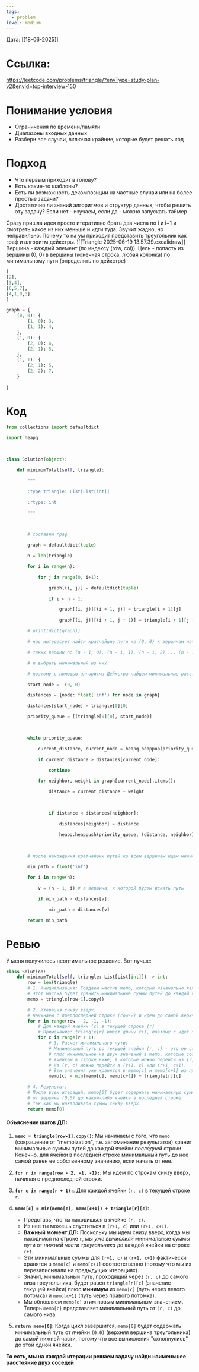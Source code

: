 ```yaml
---
tags:
  - problem
level: medium
---
```


Дата: [[18-06-2025]]

# Ссылка: 
https://leetcode.com/problems/triangle/?envType=study-plan-v2&envId=top-interview-150

# Понимание условия
 - Ограничения по времени/памяти
 - Диапазоны входных данных
 - Разбери все случаи, включая крайние, которые будет решать код

# Подход
- Что первым приходит в голову?
- Есть какие-то шаблоны?
- Есть ли возможность декомпозиции на частные случаи или на более простые задачи?
- Достаточно ли знаний алгоритмов и структур данных, чтобы решить эту задачу? Если нет - изучаем, если да - можно запускать таймер

 Сразу пришла идея просто итеративно брать два числа по i и i+1 и смотреть какое из них меньше и идти туда. Звучит жадно, но неправильно. 
 Почему то на ум приходит представить треугольник как граф и  алгоритм дейкстры.
![[Triangle 2025-06-19 13.57.39.excalidraw]]
Вершина - каждый элемент (по индексу (row, col)).
Цель - попасть из вершины (0, 0) в вершины (конечная строка, любая колонка) по минимальному пути (определить по дейкстре)

```python
[
[2], 
[3,4],
[6,5,7],
[4,1,8,3]
]

graph = {
	(0, 0): {
		(1, 0): 3,
		(1, 1): 4,
	},
	(1, 0): {
		(2, 0): 6,
		(2, 1): 5,
	},
	(1, 1): {
		(2, 1): 5,
		(2, 2): 7,
	}
	
}
```


# Код
```python
from collections import defaultdict

import heapq

  

class Solution(object):

    def minimumTotal(self, triangle):

        """

        :type triangle: List[List[int]]

        :rtype: int

        """

  

        # составим граф

        graph = defaultdict(tuple)

        n = len(triangle)

        for i in range(n):            

            for j in range(0, i+1):

                graph[(i, j)] = defaultdict(tuple)

                if i < n - 1:

                    graph[(i, j)][(i + 1, j)] = triangle[i + 1][j]

                    graph[(i, j)][(i + 1, j + 1)] = triangle[i + 1][j + 1]

        # print(dict(graph))

        # нас интересует найти кратчайшие пути из (0, 0) к вершинам начинающимся c n - 1        

        # таких вершин n: (n - 1, 0), (n - 1, 1), (n - 1, 2) ... (n - 1, n - 1)

        # и выбрать минимальный из них

        # поэтому с помощью алгоритма Дейкстры найдем минимальные расстояния от вершины (0, 0) до всех остальных

        start_node =  (0, 0)

        distances = {node: float('inf') for node in graph}

        distances[start_node] = triangle[0][0]

        priority_queue = [(triangle[0][0], start_node)]        

  

        while priority_queue:

            current_distance, current_node = heapq.heappop(priority_queue)

            if current_distance > distances[current_node]:

                continue

            for neighbor, weight in graph[current_node].items():

                distance = current_distance + weight

  

                if distance < distances[neighbor]:

                    distances[neighbor] = distance

                    heapq.heappush(priority_queue, (distance, neighbor))        

  

        # после нахождения кратчайших путей ко всем вершинам ищем минимальный кратчайший путь до вершин лежащих на дне треугольника

        min_path = float('inf')        

        for i in range(n):

            v = (n - 1, i) # в вершина, к которой будем искать путь            

            if min_path > distances[v]:

                min_path = distances[v]

        return min_path
```
# Ревью

У меня получилось неоптимальное решение. Вот лучше:

```python
class Solution:
    def minimumTotal(self, triangle: List[List[int]]) -> int:
        row = len(triangle)
        # 1. Инициализация: Создаем массив memo, который изначально является копией последней строки треугольника.
        # Этот массив будет хранить минимальные суммы путей до каждой ячейки текущей обрабатываемой строки.
        memo = triangle[row-1].copy()

        # 2. Итерация снизу вверх:
        # Начинаем с предпоследней строки (row-2) и идем до самой верхней строки (0).
        for r in range(row - 2, -1, -1):
            # Для каждой ячейки (c) в текущей строке (r)
            # Примечание: triangle[r] имеет длину r+1, поэтому c идет от 0 до r.
            for c in range(r + 1):
                # 3. Расчет минимального пути:
                # Минимальный путь до текущей ячейки (r, c) - это ее собственное значение
                # плюс минимальное из двух значений в memo, которые соответствуют
                # ячейкам в строке ниже, в которые можно перейти из (r, c).
                # Из (r, c) можно перейти в (r+1, c) или (r+1, c+1).
                # Эти значения уже хранятся в memo[c] и memo[c+1] из предыдущей итерации.
                memo[c] = min(memo[c], memo[c+1]) + triangle[r][c]

        # 4. Результат:
        # После всех итераций, memo[0] будет содержать минимальную сумму пути
        # от вершины (0,0) до какой-либо ячейки в последней строке,
        # так как мы накапливали суммы снизу вверх.
        return memo[0]
```
#### Объяснение шагов ДП:

1. **`memo = triangle[row-1].copy()`**: Мы начинаем с того, что `memo` (сокращение от "memoization", т.е. запоминание результатов) хранит минимальные суммы путей до каждой ячейки _последней_ строки. Конечно, для ячейки в последней строке минимальный путь до нее самой равен ее собственному значению, если начать от нее.
    
2. **`for r in range(row - 2, -1, -1):`**: Мы идем по строкам снизу вверх, начиная с предпоследней строки.
    
3. **`for c in range(r + 1):`**: Для каждой ячейки `(r, c)` в текущей строке `r`.
    
4. **`memo[c] = min(memo[c], memo[c+1]) + triangle[r][c]`**:
    
    - Представь, что ты находишься в ячейке `(r, c)`.
    - Из нее ты можешь спуститься в `(r+1, c)` или `(r+1, c+1)`.
    - **Важный момент ДП:** Поскольку мы идем снизу вверх, когда мы находимся на строке `r`, мы _уже вычислили_ минимальные суммы пути от _нижней части треугольника_ до каждой ячейки на строке `r+1`.
    - Эти минимальные суммы для `(r+1, c)` и `(r+1, c+1)` фактически хранятся в `memo[c]` и `memo[c+1]` соответственно (потому что мы их перезаписывали на предыдущих итерациях).
    - Значит, минимальный путь, проходящий через `(r, c)` до самого низа треугольника, будет равен `triangle[r][c]` (значение текущей ячейки) плюс **минимум** из `memo[c]` (путь через левого потомка) и `memo[c+1]` (путь через правого потомка).
    - Мы обновляем `memo[c]` этим новым минимальным значением. Теперь `memo[c]` представляет минимальный путь от `(r, c)` до самого низа.
5. **`return memo[0]`**: Когда цикл завершится, `memo[0]` будет содержать минимальный путь от ячейки `(0,0)` (верхняя вершина треугольника) до самой нижней части, потому что все вычисления "схлопнулись" до этой одной ячейки.



**То есть, мы на каждой итерации решаем задачу найди наименьшее расстояние двух соседей**

